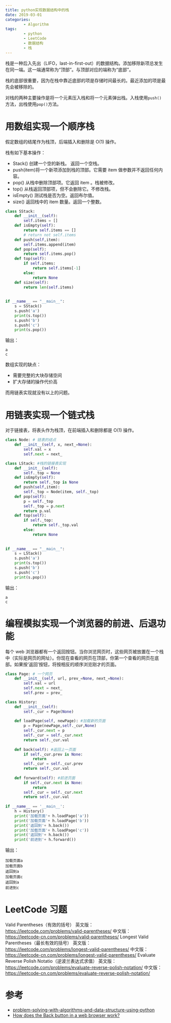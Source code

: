 ```yaml
---
title: python实现数据结构中的栈
date: 2019-03-01
categories: 
		- Algorithm
tags:  
        - python
        - LeetCode
        - 数据结构
        - 栈
---
```

栈是一种后入先出（LIFO，last-in-first-out）的数据结构。添加移除新项总发生在同一端。这一端通常称为“顶部”。与顶部对应的端称为“底部”。

栈的底部很重要，因为在栈中靠近底部的项是存储时间最长的。最近添加的项是最先会被移除的。

对栈的两种主要操作是将一个元素压入栈和将一个元素弹出栈。入栈使用`push()`方法，出栈使用`pop()`方法。


# 用数组实现一个顺序栈

假定数组的结尾作为栈顶，后端插入和删除是 O(1) 操作。

栈有如下基本操作：
- Stack() 创建一个空的新栈。 返回一个空栈。
- push(item)将一个新项添加到栈的顶部。它需要 item 做参数并不返回任何内容。
- pop() 从栈中删除顶部项。它返回 item 。栈被修改。
- top() 从栈返回顶部项，但不会删除它。不修改栈。
- isEmpty() 测试栈是否为空。返回布尔值。
- size() 返回栈中的 item 数量。返回一个整数。


```python
class SStack:
    def __init__(self):
        self.items = []
    def isEmpty(self):
        return self.items == []
        # return not self.items
    def push(self,item):
        self.items.append(item)
    def pop(self):
        return self.items.pop()
    def top(self):
        if self.items:
            return self.items[-1]
        else:
            return None
    def size(self):
        return len(self.items)
    
    
if __name__ == "__main__":
    s = SStack()
    s.push('a')
    print(s.top())
    s.push('b')
    s.push('c')
    print(s.pop())
```
输出：
```
a
c
```
数组实现的缺点：
- 需要完整的大块存储空间
- 扩大存储的操作代价高

而用链表实现就没有以上的问题。
# 用链表实现一个链式栈
对于链接表，将表头作为栈顶，在前端插入和删除都是 O(1) 操作。
```python
class Node: # 链表的结点
    def __init__(self, x, next_=None):
        self.val = x
        self.next = next_

class LStack: #栈的链接表实现
    def __init__(self):
        self._top = None
    def isEmpty(self):
        return self._top is None
    def push(self,item):
        self._top = Node(item, self._top)
    def pop(self):
        p = self._top
        self._top = p.next
        return p.val
    def top(self):
        if self._top:
            return self._top.val
        else:
            return None
    
    
if __name__ == "__main__":
    s = LStack()
    s.push('a')
    print(s.top())
    s.push('b')
    s.push('c')
    print(s.pop())
```
输出：
```
a
c
```
# 编程模拟实现一个浏览器的前进、后退功能
每个 web 浏览器都有一个返回按钮。当你浏览网页时，这些网页被放置在一个栈中（实际是网页的网址）。你现在查看的网页在顶部，你第一个查看的网页在底部。如果按‘返回’按钮，将按相反的顺序浏览刚才的页面。
```python
class Page: # 一个网页
    def __init__(self, url, prev_=None, next_=None):
        self.val = url
        self.next = next_
        self.prev = prev_

class History: 
    def __init__(self): 
        self._cur = Page(None)
    
    def loadPage(self, newPage): #加载新的页面
        p = Page(newPage,self._cur,None)
        self._cur.next = p
        self._cur = self._cur.next
        return self._cur.val
        
    def back(self): #返回上一页面
        if self._cur.prev is None:
            return
        self._cur = self._cur.prev
        return self._cur.val
    
    def forward(self): #前进页面
        if self._cur.next is None:
            return
        self._cur = self._cur.next
        return self._cur.val
    
if __name__ == '__main__':
    h = History()
    print('加载页面'+ h.loadPage('a')) 
    print('加载页面'+ h.loadPage('b'))
    print('返回到'+ h.back())       
    print('加载页面'+ h.loadPage('c')) 
    print('返回到'+ h.back())
    print('前进到'+ h.forward())    
```
输出：
```
加载页面a
加载页面b
返回到a
加载页面c
返回到a
前进到c
```
# LeetCode 习题


Valid Parentheses（有效的括号）
英文版：https://leetcode.com/problems/valid-parentheses/
中文版：https://leetcode-cn.com/problems/valid-parentheses/
Longest Valid Parentheses（最长有效的括号）
英文版：https://leetcode.com/problems/longest-valid-parentheses/
中文版：https://leetcode-cn.com/problems/longest-valid-parentheses/
Evaluate Reverse Polish Notatio（逆波兰表达式求值）
英文版：https://leetcode.com/problems/evaluate-reverse-polish-notation/
中文版：https://leetcode-cn.com/problems/evaluate-reverse-polish-notation/

# 参考
- [problem-solving-with-algorithms-and-data-structure-using-python](https://facert.gitbooks.io/python-data-structure-cn/content/)
- [How does the Back button in a web browser work?
](https://stackoverflow.com/questions/1313788/how-does-the-back-button-in-a-web-browser-work)